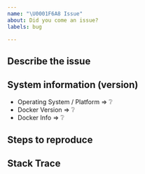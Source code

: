 ```yaml
---
name: "\U0001F6A8 Issue"
about: Did you come an issue?
labels: bug

---
```

<!--
Thanks for reporting an issue 🙌 ❤️

Before opening a new issue, please make sure that we do not have any duplicates already open. You can ensure this by searching the issue list for this repository. If there is a duplicate, please close your issue and add a comment to the existing issue instead.
-->

## Describe the issue
<!-- Please let us know what exactly is the issue with that part of the documentation -->

## System information (version)
<!-- Example
- Operating System / Platform => Windows 64 Bit
- Docker Version => 19.03
-->

- Operating System / Platform => :grey_question:
- Docker Version => :grey_question:
- Docker Info => :grey_question:

## Steps to reproduce
<!-- to add code example fence it with triple backticks and optional file extension
    ```.scala
    // Scala code example
    ```
 or attach as .txt or .zip file
-->

## Stack Trace
<!-- to add code example fence it with triple backticks
    ```
    None is not Some
    java.lang.Exception: None is not Some
    	at org.specs2.matcher.MatchResultStackTrace.setStacktrace(Expectations.scala:57)
    	at org.specs2.matcher.MatchResultStackTrace.setStacktrace$(Expectations.scala:55)
    	at org.specs2.mutable.Specification.setStacktrace(Specification.scala:15)
    	at org.specs2.matcher.ExpectationsCreation.checkFailure(Expectations.scala:37)
    	at org.specs2.matcher.ExpectationsCreation.checkFailure$(Expectations.scala:36)
    	at org.specs2.mutable.Specification.checkFailure(Specification.scala:15)
    ```
 or attach as .txt or .zip file
-->